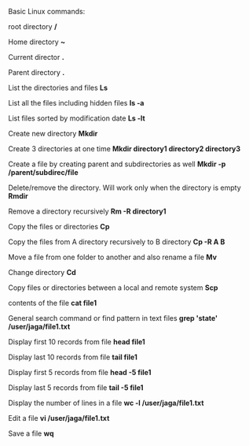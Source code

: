 Basic Linux commands:

  root directory       **/**

  Home directory       **~**

  Current director     **.**
  
  Parent directory     **.**  
  
  List the directories and files  **Ls**
  
 List all the files including hidden files   **ls -a**
 
 List files sorted by modification date    **Ls -lt**
 
Create new directory   **Mkdir**

Create 3 directories at one time **Mkdir directory1 directory2 directory3**

Create a file by creating parent and subdirectories as well **Mkdir -p /parent/subdirec/file**

Delete/remove the directory.   Will work only when the directory is empty **Rmdir**

Remove a directory recursively     **Rm -R directory1**

Copy the files or directories  **Cp**

Copy the files from A directory recursively to B directory  **Cp -R A B**
  
Move a file from one folder to another and also rename a file **Mv**     
    
Change directory  **Cd**           
    
Copy files or directories between a local and remote system  **Scp**     
    
contents of the file **cat file1**
 
General search command or find pattern in text files   **grep 'state' /user/jaga/file1.txt**

Display first 10 records from file **head file1**

Display last 10 records from file **tail file1**

Display first 5 records from file  **head -5 file1**

Display last 5 records from file  **tail -5 file1**

Display the number of lines in a file  **wc -l /user/jaga/file1.txt**

Edit a file  **vi /user/jaga/file1.txt**

Save a file **wq**
